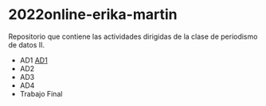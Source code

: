 # 2022online-erika-martin
Repositorio que contiene las actividades dirigidas de la clase de periodismo de datos II.
* AD1 [AD1](https://github.com/erika-martin/2022online-erika-martin/blob/main/ad1.md)
* AD2
* AD3
* AD4
* Trabajo Final
